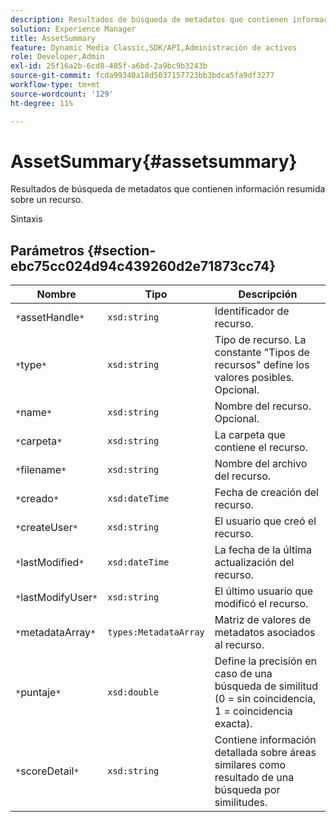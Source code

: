 ```yaml
---
description: Resultados de búsqueda de metadatos que contienen información resumida sobre un recurso.
solution: Experience Manager
title: AssetSummary
feature: Dynamic Media Classic,SDK/API,Administración de activos
role: Developer,Admin
exl-id: 25f16a2b-6cd8-485f-a6bd-2a9bc9b3243b
source-git-commit: fcda99340a18d5037157723bb3bdca5fa9df3277
workflow-type: tm+mt
source-wordcount: '129'
ht-degree: 11%

---
```


# AssetSummary{#assetsummary}

Resultados de búsqueda de metadatos que contienen información resumida sobre un recurso.

Sintaxis

## Parámetros {#section-ebc75cc024d94c439260d2e71873cc74}

| Nombre | Tipo | Descripción |
|---|---|---|
| `*`assetHandle`*` | `xsd:string` | Identificador de recurso. |
| `*`type`*` | `xsd:string` | Tipo de recurso. La constante &quot;Tipos de recursos&quot; define los valores posibles. Opcional. |
| `*`name`*` | `xsd:string` | Nombre del recurso. Opcional. |
| `*`carpeta`*` | `xsd:string` | La carpeta que contiene el recurso. |
| `*`filename`*` | `xsd:string` | Nombre del archivo del recurso. |
| `*`creado`*` | `xsd:dateTime` | Fecha de creación del recurso. |
| `*`createUser`*` | `xsd:string` | El usuario que creó el recurso. |
| `*`lastModified`*` | `xsd:dateTime` | La fecha de la última actualización del recurso. |
| `*`lastModifyUser`*` | `xsd:string` | El último usuario que modificó el recurso. |
| `*`metadataArray`*` | `types:MetadataArray` | Matriz de valores de metadatos asociados al recurso. |
| `*`puntaje`*` | `xsd:double` | Define la precisión en caso de una búsqueda de similitud (0 = sin coincidencia, 1 = coincidencia exacta). |
| `*`scoreDetail`*` | `xsd:string` | Contiene información detallada sobre áreas similares como resultado de una búsqueda por similitudes. |
